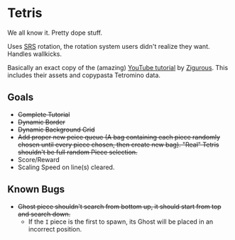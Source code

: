 # Tetris

We all know it. Pretty dope stuff.

Uses [SRS](https://tetris.fandom.com/wiki/SRS) rotation, the rotation system users didn't realize they want. Handles wallkicks.

Basically an exact copy of the (amazing) [YouTube tutorial](https://www.youtube.com/watch?v=ODLzYI4d-J8) by [Zigurous](https://github.com/zigurous/). This includes their assets and copypasta Tetromino data.

## Goals

- ~~Complete Tutorial~~
- ~~Dynamic Border~~
- ~~Dynamic Background Grid~~
- ~~Add proper new peice queue (A bag containing each piece randomly chosen until every piece chosen, then create new bag). "Real" Tetris shouldn't be full random Piece selection.~~
- Score/Reward
- Scaling Speed on line(s) cleared.

## Known Bugs

- ~~Ghost piece shouldn't search from bottom up, it should start from top and search down.~~
  - If the `I` piece is the first to spawn, its Ghost will be placed in an incorrect position.
